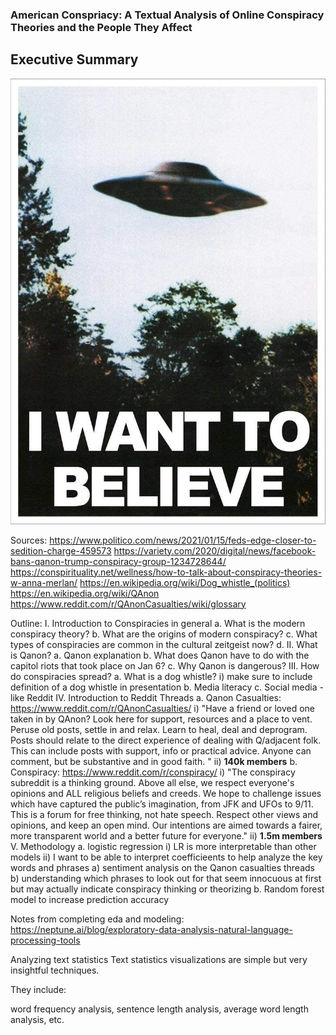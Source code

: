 ### American Conspriacy: A Textual Analysis of Online Conspiracy Theories and the People They Affect

## Executive Summary 

![](images/believe.jpg)




Sources:
 https://www.politico.com/news/2021/01/15/feds-edge-closer-to-sedition-charge-459573
 https://variety.com/2020/digital/news/facebook-bans-qanon-trump-conspiracy-group-1234728644/
 https://conspirituality.net/wellness/how-to-talk-about-conspiracy-theories-w-anna-merlan/
 https://en.wikipedia.org/wiki/Dog_whistle_(politics)
 https://en.wikipedia.org/wiki/QAnon
 https://www.reddit.com/r/QAnonCasualties/wiki/glossary
 
Outline:
    I. Introduction to Conspiracies in general
        a. What is the modern conspiracy theory?
        b. What are the origins of modern conspiracy?
        c. What types of conspiracies are common in the cultural zeitgeist now?
        d. 
    II. What is Qanon?
        a. Qanon explanation
        b. What does Qanon have to do with the capitol riots that took place on Jan 6?
        c. Why Qanon is dangerous?
    III. How do conspiracies spread?
        a. What is a dog whistle?
            i) make sure to include definition of a dog whistle in presentation
        b. Media literacy 
        c. Social media - like Reddit
    IV. Introduction to Reddit Threads
        a. Qanon Casualties: https://www.reddit.com/r/QAnonCasualties/
            i) "Have a friend or loved one taken in by QAnon? Look here for support, resources and a place to vent. Peruse old posts, settle in and relax. 
            Learn to heal, deal and deprogram. 
            Posts should relate to the direct experience of dealing with Q/adjacent folk. 
            This can include posts with support, info or practical advice. 
            Anyone can comment, but be substantive and in good faith. "
            ii) **140k members**
        b. Conspiracy: https://www.reddit.com/r/conspiracy/
            i) "The conspiracy subreddit is a thinking ground. Above all else, we respect everyone's opinions and ALL religious beliefs and creeds. 
            We hope to challenge issues which have captured the public’s imagination, from JFK and UFOs to 9/11. 
            This is a forum for free thinking, not hate speech. Respect other views and opinions, and keep an open mind. 
            Our intentions are aimed towards a fairer, more transparent world and a better future for everyone."
            ii) **1.5m members**
    V. Methodology
        a. logistic regression
            i) LR is more interpretable than other models
            ii) I want to be able to interpret coefficieents to help analyze the key words and phrases
                a) sentiment analysis on the Qanon casualties threads
                b) understanding which phrases to look out for that seem innocuous at first but may actually indicate conspiracy thinking or theorizing
        b. Random forest model to increase prediction accuracy
 
 
 
Notes from completing eda and modeling:
https://neptune.ai/blog/exploratory-data-analysis-natural-language-processing-tools

Analyzing text statistics
Text statistics visualizations are simple but very insightful techniques. 

They include:

word frequency analysis,
sentence length analysis,
average word length analysis,
etc.